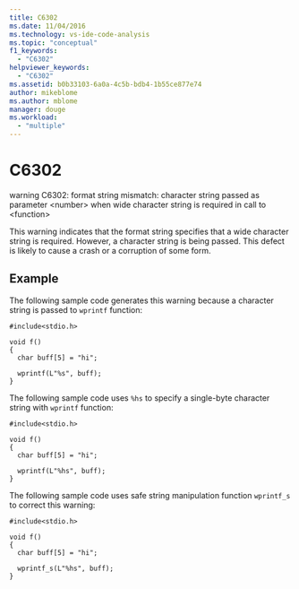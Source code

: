 ```yaml
---
title: C6302
ms.date: 11/04/2016
ms.technology: vs-ide-code-analysis
ms.topic: "conceptual"
f1_keywords:
  - "C6302"
helpviewer_keywords:
  - "C6302"
ms.assetid: b0b33103-6a0a-4c5b-bdb4-1b55ce877e74
author: mikeblome
ms.author: mblome
manager: douge
ms.workload:
  - "multiple"
---
```

# C6302
warning C6302: format string mismatch: character string passed as parameter \<number> when wide character string is required in call to \<function>

 This warning indicates that the format string specifies that a wide character string is required. However, a character string is being passed. This defect is likely to cause a crash or a corruption of some form.

## Example
 The following sample code generates this warning because a character string is passed to `wprintf` function:

```
#include<stdio.h>

void f()
{
  char buff[5] = "hi";

  wprintf(L"%s", buff);
}
```

 The following sample code uses `%hs` to specify a single-byte character string with `wprintf` function:

```
#include<stdio.h>

void f()
{
  char buff[5] = "hi";

  wprintf(L"%hs", buff);
}
```

 The following sample code uses safe string manipulation function `wprintf_s` to correct this warning:

```
#include<stdio.h>

void f()
{
  char buff[5] = "hi";

  wprintf_s(L"%hs", buff);
}
```